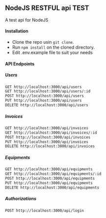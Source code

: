 ## NodeJS RESTFUL api TEST

A test api for NodeJS

#### Installation

- Clone the repo usin ```git clone```.
- Run ``` npm install ``` on the cloned directory.
- Edit .env.example file to suit your needs

#### API Endpoints 

##### Users
```sh
GET http://localhost:3000/api/users
GET http://localhost:3000/api/users/:id
POST http://localhost:3000/api/users
PUT http://localhost:3000/api/users
DELETE http://localhost:3000/api/users
```

##### Invoices 
```sh
GET http://localhost:3000/api/invoices
GET http://localhost:3000/api/invoices/:id
POST http://localhost:3000/api/invoices
PUT http://localhost:3000/api/invoices
DELETE http://localhost:3000/api/invoices
```

##### Equipments
```sh
GET http://localhost:3000/api/equipments
GET http://localhost:3000/api/equipments/:id
POST http://localhost:3000/api/equipments
PUT http://localhost:3000/api/equipments
DELETE http://localhost:3000/api/equipments
```

##### Authorizations
```sh
POST http://localhost:3000/api/login
```